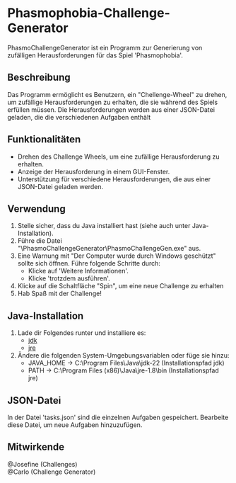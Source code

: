 # Phasmophobia-Challenge-Generator
PhasmoChallengeGenerator ist ein Programm zur Generierung von zufälligen Herausforderungen für das Spiel 'Phasmophobia'.

## Beschreibung
Das Programm ermöglicht es Benutzern, ein "Chellenge-Wheel" zu drehen, um zufällige Herausforderungen zu erhalten, die sie während des Spiels erfüllen müssen. Die Herausforderungen werden aus einer JSON-Datei geladen, die die verschiedenen Aufgaben enthält

## Funktionalitäten
- Drehen des Challenge Wheels, um eine zufällige Herausforderung zu erhalten.
- Anzeige der Herausforderung in einem GUI-Fenster.
- Unterstützung für verschiedene Herausforderungen, die aus einer JSON-Datei geladen werden.

## Verwendung
1. Stelle sicher, dass du Java installiert hast (siehe auch unter Java-Installation).
2. Führe die Datei "\PhasmoChallengeGenerator\PhasmoChallengeGen.exe" aus.
3. Eine Warnung mit "Der Computer wurde durch Windows geschützt" sollte sich öffnen. Führe folgende Schritte durch:
   - Klicke auf 'Weitere Informationen'.
   - Klicke 'trotzdem ausführen'.
4. Klicke auf die Schaltfläche "Spin", um eine neue Challenge zu erhalten
5. Hab Spaß mit der Challenge!

## Java-Installation
1. Lade dir Folgendes runter und installiere es:
   - [jdk](https://www.oracle.com/de/java/technologies/downloads/#jdk22-windows)
   - [jre](https://javadl.oracle.com/webapps/download/AutoDL?BundleId=249550_4d245f941845490c91360409ecffb3b4) 
2. Ändere die folgenden System-Umgebungsvariablen oder füge sie hinzu:
   - JAVA_HOME &rarr; C:\Program Files\Java\jdk-22 (Installationspfad jdk)
   - PATH &rarr; C:\Program Files (x86)\Java\jre-1.8\bin (Installationspfad jre)

## JSON-Datei
In der Datei 'tasks.json' sind die einzelnen Aufgaben gespeichert. Bearbeite diese Datei, um neue Aufgaben hinzuzufügen.

## Mitwirkende
@Josefine (Challenges)\
@Carlo (Challenge Generator)